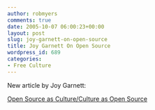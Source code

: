 ```yaml
---
author: robmyers
comments: true
date: 2005-10-07 06:00:23+00:00
layout: post
slug: joy-garnett-on-open-source
title: Joy Garnett On Open Source
wordpress_id: 689
categories:
- Free Culture
---
```


New article by Joy Garnett:  
  
[Open Source as Culture/Culture as Open Source](http://newsgrist.typepad.com/underbelly/2005/10/open_source_dis.html)  


